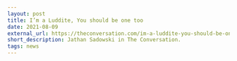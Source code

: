 ```yaml
---
layout: post
title: I’m a Luddite, You should be one too
date: 2021-08-09
external_url: https://theconversation.com/im-a-luddite-you-should-be-one-too-163172
short_description: Jathan Sadowski in The Conversation.
tags: news
---
```

